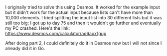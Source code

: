 I originally tried to solve this using Desmos. It worked for the example input but it didn't work for the actual input because lists can't have more than 10,000 elements. I tried splitting the input list into 30 different lists but it was still too big; I got up to day 75 and then it wouldn't go further and eventually my PC crashed. Here's the link: https://www.desmos.com/calculator/ad6aox1gup

After doing part 2, I could definitely do it in Desmos now but I will not since I already did it in Go.
